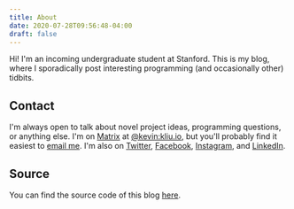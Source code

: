 ```yaml
---
title: About
date: 2020-07-28T09:56:48-04:00
draft: false
---
```


Hi! I'm an incoming undergraduate student at Stanford. This is my blog, where I sporadically post interesting programming (and occasionally other) tidbits.

## Contact

I'm always open to talk about novel project ideas, programming questions, or anything else. I'm on [Matrix](https://matrix.org) at [@kevin:kliu.io](https://matrix.to/#/@kevin:kliu.io), but you'll probably find it easiest to [email me](mailto:kevin@kliu.io). I'm also on [Twitter](https://twitter.com/kliu128), [Facebook](https://facebook.com/kliu128), [Instagram](https://instagram.com/kliu128), and [LinkedIn](https://linkedin.com/in/the-kevin-liu).

## Source

You can find the source code of this blog [here](https://gitlab.kliu.io/kevin/kliu.io).